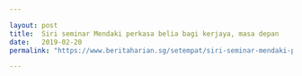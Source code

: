 ```yaml
---

layout: post
title:  Siri seminar Mendaki perkasa belia bagi kerjaya, masa depan
date:   2019-02-20
permalink: "https://www.beritaharian.sg/setempat/siri-seminar-mendaki-perkasa-belia-bagi-kerjaya-masa-depan"

---
```

